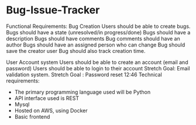 # Bug-Issue-Tracker

Functional Requirements:
Bug Creation
Users should be able to create bugs.
Bugs should have a state (unresolved/in progress/done)
Bugs should have a description
Bugs should have comments
Bug comments should have an author
Bugs should have an assigned person who can change
Bug should save the creator user
Bug should also track creation time.

User Account system
Users should be able to create an account (email and password)
Users should be able to login to their account
Stretch Goal: Email validation system.
Stretch Goal : Password reset
12:46
Technical requirements:
- The primary programming language used will be Python
- API interface used is REST
- Mysql
- Hosted on AWS, using Docker
- Basic frontend
